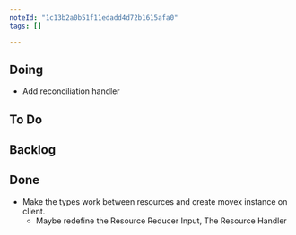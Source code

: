 ```yaml
---
noteId: "1c13b2a0b51f11edadd4d72b1615afa0"
tags: []

---
```


## Doing

- Add reconciliation handler

## To Do

## Backlog

## Done

- Make the types work between resources and create movex instance on client.
  - Maybe redefine the Resource Reducer Input, The Resource Handler